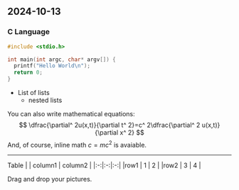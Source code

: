 ## 2024-10-13
### C Language

```c
#include <stdio.h>

int main(int argc, char* argv[]) {
  printf("Hello World\n");
  return 0;
}
```

- List of lists
  - nested lists
  
You can also write mathematical equations:
$$
\dfrac{\partial^ 2u(x,t)}{\partial t^ 2}=c^ 2\dfrac{\partial^ 2 u(x,t)}{\partial x^ 2}
$$
And, of course, inline math $c = mc^2$ is avaiable.

---

Table
| | column1 | column2 |
|:-:|:-:|:-:|
|row1 | 1 | 2 |
|row2 | 3 | 4 |

Drag and drop your pictures.

